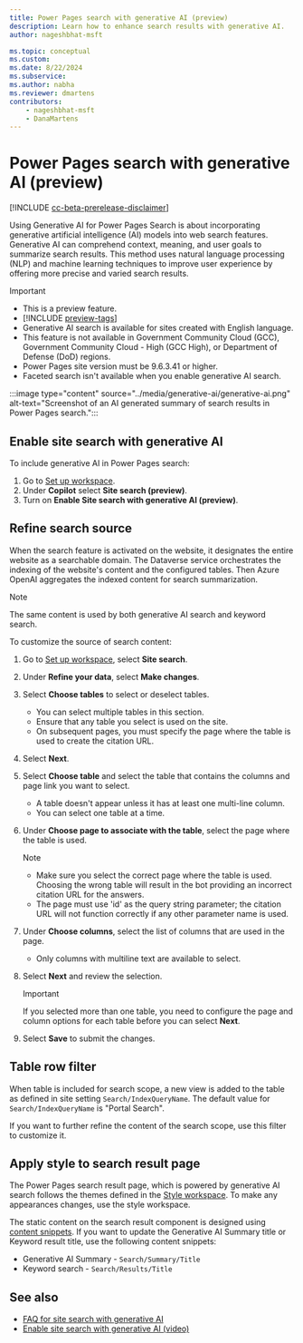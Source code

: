 ```yaml
---
title: Power Pages search with generative AI (preview)
description: Learn how to enhance search results with generative AI.
author: nageshbhat-msft

ms.topic: conceptual
ms.custom: 
ms.date: 8/22/2024
ms.subservice: 
ms.author: nabha
ms.reviewer: dmartens
contributors:
    - nageshbhat-msft
    - DanaMartens
---
```


# Power Pages search with generative AI (preview)

[!INCLUDE [cc-beta-prerelease-disclaimer](../../includes/cc-beta-prerelease-disclaimer.md)]

Using Generative AI for Power Pages Search is about incorporating generative artificial intelligence (AI) models into web search features. Generative AI can comprehend context, meaning, and user goals to summarize search results. This method uses natural language processing (NLP) and machine learning techniques to improve user experience by offering more precise and varied search results.

> [!IMPORTANT]
> - This is a preview feature.
> - [!INCLUDE [preview-tags](../../includes/cc-preview-features-definition.md)]
> - Generative AI search is available for sites created with English language.
> - This feature is not available in Government Community Cloud (GCC), Government Community Cloud - High (GCC High), or Department of Defense (DoD) regions.
> - Power Pages site version must be 9.6.3.41 or higher.
> - Faceted search isn't available when you enable generative AI search.

:::image type="content" source="../media/generative-ai/generative-ai.png" alt-text="Screenshot of an AI generated summary of search results in Power Pages search.":::

## Enable site search with generative AI

To include generative AI in Power Pages search:

1. Go to [Set up workspace](../setup-workspace.md).
1. Under **Copilot** select **Site search (preview)**.
1. Turn on **Enable Site search with generative AI (preview)**.

## Refine search source

When the search feature is activated on the website, it designates the entire website as a searchable domain. The Dataverse service orchestrates the indexing of the website's content and the configured tables. Then Azure OpenAI aggregates the indexed content for search summarization.

> [!NOTE]
> The same content is used by both generative AI search and keyword search.

To customize the source of search content:

1. Go to [Set up workspace](../setup-workspace.md), select **Site search**.
1. Under **Refine your data**, select **Make changes**.
1. Select **Choose tables** to select or deselect tables.
    - You can select multiple tables in this section.
    - Ensure that any table you select is used on the site.
    - On subsequent pages, you must specify the page where the table is used to create the citation URL.
1. Select **Next**.
1. Select **Choose table** and select the table that contains the columns and page link you want to select.
    - A table doesn't appear unless it has at least one multi-line column.
    - You can select one table at a time.
1. Under **Choose page to associate with the table**, select the page where the table is used.

    > [!NOTE]
    > - Make sure you select the correct page where the table is used. Choosing the wrong table will result in the bot providing an incorrect citation URL for the answers.
    > - The page must use 'id' as the query string parameter; the citation URL will not function correctly if any other parameter name is used.

1. Under **Choose columns**, select the list of columns that are used in the page.
    - Only columns with multiline text are available to select.
1. Select **Next** and review the selection.

    > [!IMPORTANT]
    > If you selected more than one table, you need to configure the page and column options for each table before you can select **Next**.

1. Select **Save** to submit the changes.

## Table row filter

When table is included for search scope, a new view is added to the table as defined in site setting `Search/IndexQueryName`.
The default value for `Search/IndexQueryName` is "Portal Search".

If you want to further refine the content of the search scope, use this filter to customize it.

## Apply style to search result page

The Power Pages search result page, which is powered by generative AI search follows the themes defined in the [Style workspace](../../getting-started/style-site.md). To make any appearances changes, use the style workspace.

The static content on the search result component is designed using [content snippets](../customize-content-snippets.md). If you want to update the Generative AI Summary title or Keyword result title, use the following content snippets:

- Generative AI Summary - `Search/Summary/Title`
- Keyword search - `Search/Results/Title`

## See also

- [FAQ for site search with generative AI](../../faqs-generative-ai-search.md)
- [Enable site search with generative AI (video)](https://youtu.be/2SEGiPhyYiQ?feature=shared)
